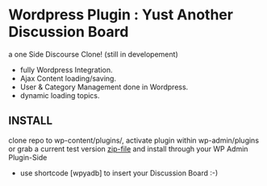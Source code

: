 # Wordpress Plugin : Yust Another Discussion Board


a one Side Discourse Clone! (still in developement)

- fully Wordpress Integration.
- Ajax Content loading/saving.
- User & Category Management done in Wordpress.
- dynamic loading topics.



## INSTALL

clone repo to wp-content/plugins/, activate plugin within wp-admin/plugins
 or grab a current test version [zip-file] and install through your WP Admin Plugin-Side
- use shortcode [wpyadb] to insert your Discussion Board  :-)


[zip-file]:http://dbk3r.spdns.de/dl/wp-yadb.zip
